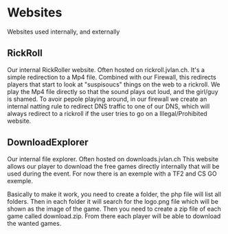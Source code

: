 # Websites
Websites used internally, and externally


## RickRoll
Our internal RickRoller website. 
Often hosted on rickroll.jvlan.ch.
It's a simple redirection to a Mp4 file.
Combined with our Firewall, this redirects players that start to look at "suspisoucs" things on the web to a rickroll.
We play the Mp4 file directly so that the sound plays out loud, and the girl/guy is shamed. 
To avoir pepole playing around, in our firewall we create an internal natting rule to redirect DNS traffic to one of our DNS, which will always redirect to a rickroll if the user tries to go on a Illegal/Prohibited website.


## DownloadExplorer
Our internal file explorer.
Often hosted on downloads.jvlan.ch
This website allows our player to download the free games directly internally that will be used during the event.
For now there is an exemple with a TF2 and CS GO exemple.

Basically to make it work, you need to create a folder, the php file will list all folders.
Then in each folder it will search for the logo.png file which will be shown as the image of the game.
Then you need to create a zip file of each game called download.zip. 
From there each player will be able to download the wanted games.